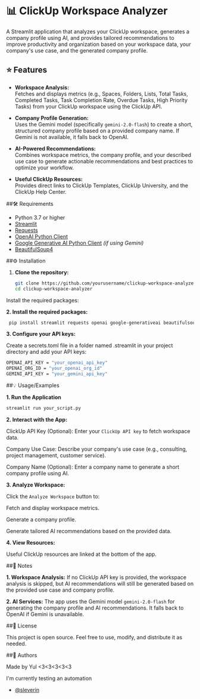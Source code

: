
# 📊 ClickUp Workspace Analyzer    

A Streamlit application that analyzes your ClickUp workspace, generates a company profile using AI, and provides tailored recommendations to improve productivity and organization based on your workspace data, your company's use case, and the generated company profile.

## ⭐ Features

- **Workspace Analysis:**  
  Fetches and displays metrics (e.g., Spaces, Folders, Lists, Total Tasks, Completed Tasks, Task Completion Rate, Overdue Tasks, High Priority Tasks) from your ClickUp workspace using the ClickUp API.

- **Company Profile Generation:**  
  Uses the Gemini model (specifically `gemini-2.0-flash`) to create a short, structured company profile based on a provided company name. If Gemini is not available, it falls back to OpenAI.

- **AI-Powered Recommendations:**  
  Combines workspace metrics, the company profile, and your described use case to generate actionable recommendations and best practices to optimize your workflow.

- **Useful ClickUp Resources:**  
  Provides direct links to ClickUp Templates, ClickUp University, and the ClickUp Help Center.

##🛠️ Requirements

- Python 3.7 or higher
- [Streamlit](https://streamlit.io/)
- [Requests](https://pypi.org/project/requests/)
- [OpenAI Python Client](https://pypi.org/project/openai/)
- [Google Generative AI Python Client](https://pypi.org/project/google-generativeai/) *(if using Gemini)*
- [BeautifulSoup4](https://pypi.org/project/beautifulsoup4/)




##⚙️ Installation

1. **Clone the repository:**

   ```bash
   git clone https://github.com/yourusername/clickup-workspace-analyzer.git
   cd clickup-workspace-analyzer


Install the required packages:


**2. Install the required packages:**


```bash
 pip install streamlit requests openai google-generativeai beautifulsoup4
```
    

**3. Configure your API keys:**

Create a secrets.toml file in a folder named .streamlit in your project directory and add your API keys:

```bash
OPENAI_API_KEY = "your_openai_api_key"
OPENAI_ORG_ID = "your_openai_org_id"
GEMINI_API_KEY = "your_gemini_api_key"
```
##💡 Usage/Examples

**1. Run the Application**

```bash
streamlit run your_script.py

```

**2. Interact with the App:**

ClickUp API Key (Optional): Enter your `ClickUp API key` to fetch workspace data.

Company Use Case: Describe your company's use case (e.g., consulting, project management, customer service).

Company Name (Optional): Enter a company name to generate a short company profile using AI.

**3. Analyze Workspace:**

Click the `Analyze Workspace` button to:

Fetch and display workspace metrics.

Generate a company profile.

Generate tailored AI recommendations based on the provided data.

**4. View Resources:**

Useful ClickUp resources are linked at the bottom of the app.




##📝 Notes

**1. Workspace Analysis:**
If no ClickUp API key is provided, the workspace analysis is skipped, but AI recommendations will still be generated based on the provided use case and company profile.

**2. AI Services:**
The app uses the Gemini model `gemini-2.0-flash` for generating the company profile and AI recommendations. It falls back to OpenAI if Gemini is unavailable.

##🪪 License

This project is open source. Feel free to use, modify, and distribute it as needed.



##👤 Authors

Made by Yul <3<3<3<3<3

I'm currently testing an automation

- [@sleverin](https://github.com/slever1n)

